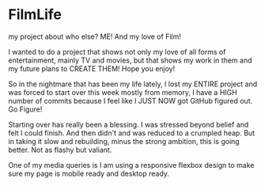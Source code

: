 # FilmLife
my project about who else? ME! And my love of Film!

I wanted to do a project that shows not only my love
of all forms of entertainment, mainly TV and movies,
but that shows my work in them and my future plans
to CREATE THEM! Hope you enjoy!

So in the nightmare that has been my life lately,
I lost my ENTIRE project and was forced to start
over this week mostly from memory, I have a HIGH number
of commits because I feel like I JUST NOW got GitHub figured
out. Go Figure!

Starting over has really been a blessing. I was stressed beyond
belief and felt I could finish. And then didn't and was reduced to
a crumpled heap.  But in taking it slow and rebuilding, minus the
strong ambition, this is going better. Not as flashy but valiant.

One of my media queries is I am using a responsive flexbox design 
to make sure my page is mobile ready and desktop ready. 